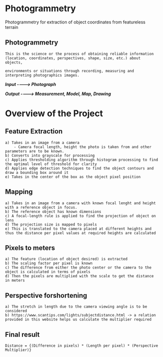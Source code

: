 # Photogrammetry
Photogrammetry for extraction of object coordinates from featureless terrain


## Photogrammetry
```
This is the science or the process of obtaining reliable information (location, coordinates, perspectives, shape, size, etc.) about objects,

environments or situations through recording, measuring and interpreting photographics images.

```

**_Input ----> Photograph_**

**_Output ----> Measurement, Model, Map, Drawing_**

# Overview of the Project

## Feature Extraction

```
a) Takes in an image from a camera
    - Camera focal length, height the photo is taken from and other parameters are to be known.
b) Converts into grayscale for processing
c) Applies thresholding algorithm through histogram processing to find the optimal level of threshold for clarity
d) Applies edge detection techniques to find the object contours and draw a bounding box around it
e) Takes in the center of the box as the object pixel position

```

## Mapping

```
a) Takes in an image from a camera with known focal lenght and height with a reference object in focus.
b) The reference object has known dimensions
c) A focal-length rule is applied to find the projection of object on lens
d) The projection size is mapped to pixels
e) This is translated to the camera placed at different heights and thus the distance per pixel values at required heights are calculated

```

## Pixels to meters

```
a) The feature (location of object desired) is extracted
b) The scaling factor per pixel is known
c) The difference from either the photo center or the camera to the object is calculated in terms of pixels
d) Then the pixels are multiplied with the scale to get the distance in meters

```

## Perspective forshortening

```
a) The stretch in length due to the camera viewing angle is to be considered
b) https://www.scantips.com/lights/subjectdistance.html -> a relation provided in this website helps us calculate the multiplier required
```

## Final result

```
Distance = {(Difference in pixels) * (Length per pixel) * (Perspective Multiplier)}
```
